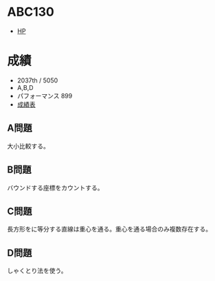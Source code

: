 # ABC130

- [HP](https://atcoder.jp/contests/abc130)

# 成績

- 2037th / 5050
- A,B,D
- パフォーマンス 899
- [成績表](https://atcoder.jp/users/takamii228/history/share/abc130)

## A問題

大小比較する。

## B問題

バウンドする座標をカウントする。

## C問題

長方形をに等分する直線は重心を通る。重心を通る場合のみ複数存在する。

## D問題

しゃくとり法を使う。
